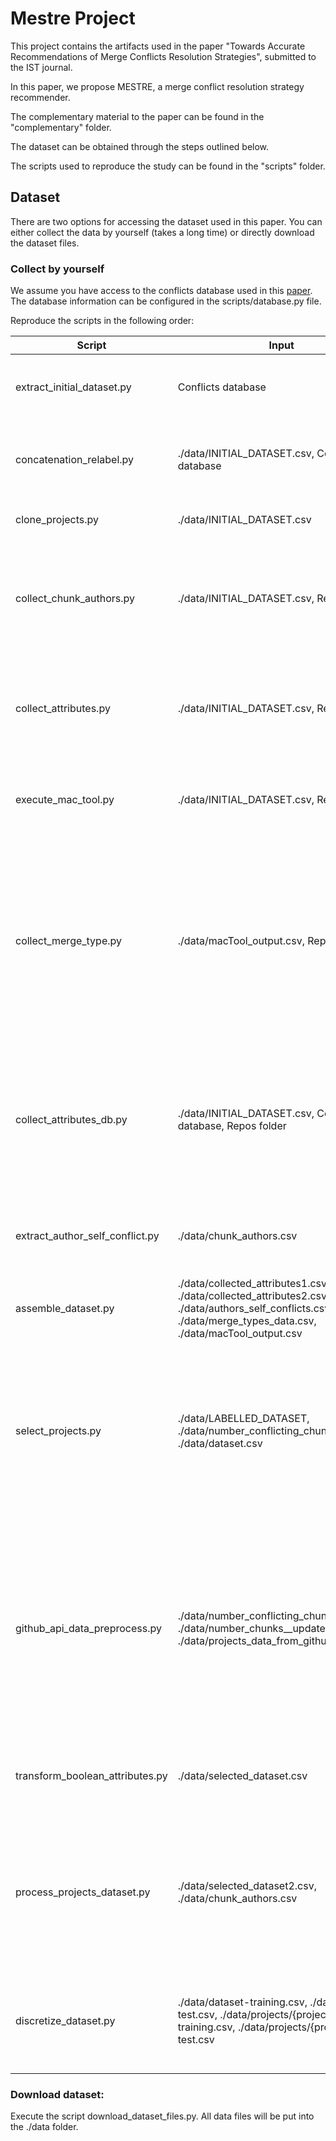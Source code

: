 # Mestre Project

This project contains the artifacts used in the paper "Towards Accurate Recommendations of Merge Conflicts Resolution Strategies", submitted to the IST journal.

In this paper, we propose MESTRE, a merge conflict resolution strategy recommender. 

The complementary material to the paper can be found in the "complementary" folder.

The dataset can be obtained through the steps outlined below.

The scripts used to reproduce the study can be found in the "scripts" folder.

## Dataset

There are two options for accessing the dataset used in this paper. You can either collect the data by yourself (takes a long time) or directly download the dataset files.

### Collect by yourself

We assume you have access to the conflicts database used in this [paper](https://ieeexplore.ieee.org/abstract/document/8468085). The database information can be configured in the scripts/database.py file.

Reproduce the scripts in the following order:

<table>
  <thead>
    <tr>
      <th>Script</th>
      <th>Input</th>
      <th>Output</th>
      <th>Description</th>
    </tr>
  </thead>
  <tbody>
    <tr>
      <td>extract_initial_dataset.py</td>
      <td>Conflicts database</td>
      <td>./data/INITIAL_DATASET.csv</td>
      <td>Extracts a csv with conflicting chunks and some descriptive attributes.</td>
    </tr>
    <tr>
      <td>concatenation_relabel.py</td>
      <td>./data/INITIAL_DATASET.csv, Conflicts database</td>
      <td>./data/LABELLED_DATASET.csv</td>
      <td>Relabels the developerdecision from each chunk that used the Concatenation strategy.</td>
    </tr>
    <tr>
      <td>clone_projects.py</td>
      <td>./data/INITIAL_DATASET.csv</td>
      <td>Repos folder</td>
      <td>Clones all projects into the ./repos folder.</td>
    </tr>
    <tr>
      <td>collect_chunk_authors.py</td>
      <td>./data/INITIAL_DATASET.csv, Repos folder</td>
      <td>./data/chunk_authors.csv</td>
      <td>Extracts a csv with information about all authors that contributed to a conflicting chunk. Detailed information can be found in this <a href="https://github.com/gems-uff/conflict-resolution-mining/tree/main/scripts#collect_chunk_authorspy">link</a>.</td>
    </tr>
    <tr>
      <td>collect_attributes.py</td>
      <td>./data/INITIAL_DATASET.csv, Repos folder</td>
      <td>./data/collected_attributes1.csv</td>
      <td>Extracts a csv with collected attributes from the conflicting chunks. Extracted attributes are described in this <a href="https://github.com/gems-uff/conflict-resolution-mining/tree/main/scripts#collect_attributespy">link</a>.</td>
    </tr>
    <tr>
      <td>execute_mac_tool.py</td>
      <td>./data/INITIAL_DATASET.csv, Repos folder</td>
      <td>Two csv files for each analyed repo, ./data/macTool_output.csv</td>
      <td>Executes a modified version of the macTool to extract merge attributes. More info in this <a href="https://github.com/gems-uff/conflict-resolution-mining/tree/main/scripts#execute_mac_toolpy">link</a>.</td>
    </tr>
    <tr>
      <td>collect_merge_type.py</td>
      <td>./data/macTool_output.csv, Repos folder</td>
      <td>./data/merge_types_data.csv</td>
      <td>Extracts the merge commit message for each chunk merge commit, the merge branch message indicator, and the boolean attribute regarding the existence of multiple developers on each branch of the merge. More info in this <a href="https://github.com/gems-uff/conflict-resolution-mining/tree/main/scripts#collect_merge_typepy">link</a>.</td>
    </tr>
    <tr>
      <td>collect_attributes_db.py</td>
      <td>./data/INITIAL_DATASET.csv, Conflicts database, Repos folder</td>
      <td>./data/collected_attributes2.csv</td>
      <td>Extracts a csv with collected attributes from the conflicting chunks that can be calculated from the data in the database. Extracted attributes are described in this <a href="https://github.com/gems-uff/conflict-resolution-mining/tree/main/scripts#collect_attributes_dbpy">link</a>.</td>
    </tr>
    <tr>
      <td>extract_author_self_conflict.py</td>
      <td>./data/chunk_authors.csv</td>
      <td>./data/authors_self_conflicts.csv</td>
      <td>Extracts a csv with the calculated self_conflict_perc metric for each conflicting chunk.</td>
    </tr>
    <tr>
      <td>assemble_dataset.py</td>
      <td>./data/collected_attributes1.csv, ./data/collected_attributes2.csv, ./data/authors_self_conflicts.csv, ./data/merge_types_data.csv, ./data/macTool_output.csv</td>
      <td>./data/dataset.csv</td>
      <td>Combines all collected data from the previous scripts into a single csv.</td>
    </tr>
    <tr>
      <td>select_projects.py</td>
      <td>./data/LABELLED_DATASET, ./data/number_conflicting_chunks.csv, ./data/dataset.csv</td>
      <td>./data/selected_dataset.csv, ./data/SELECTED_LABELLED_DATASET.csv, ./data/projects_intersection.csv</td>
      <td>Extracts only the conflicting chunks that satisfy the criteria contained in the script (currently chunks from projects that have at least 1,000 conflicting chunks, and that are not implicit forks from other selected projects).</td>
    </tr>
    <tr>
      <td>github_api_data_preprocess.py</td>
      <td>./data/number_conflicting_chunks.csv, ./data/number_chunks__updated_repos.csv, ./data/projects_data_from_github_api.csv</td>
      <td>./data/api_data.csv</td>
      <td>This script joins the data about projects (collected from GitHub API) with the data of the number of chunks per project (extracted from Ghiotto's database) and the data of the new owner/names of the projects, as well the projects not found by the API.</td>
    </tr>
    <tr>
      <td>transform_boolean_attributes.py</td>
      <td>./data/selected_dataset.csv</td>
      <td>./data/selected_dataset2.csv</td>
      <td>Transforms the language construct column in each conflicting chunk into a boolean attribute.</td>
    </tr>
    <tr>
      <td>process_projects_dataset.py</td>
      <td>./data/selected_dataset2.csv, ./data/chunk_authors.csv</td>
      <td>Two csv files (training/test) for each analyzed selected repository put into .data/projects, .data/dataset-training.csv, .data/dataset-test.csv</td>
      <td>Splits the dataset into training/validation (80%) and test (20%) parts. Creates the boolean attribute for authors in each selected project. Details can be viewed in this <a href="https://github.com/gems-uff/conflict-resolution-mining/tree/main/scripts#process_projects_datasetpy">link</a></td>
    </tr>
    <tr>
      <td>discretize_dataset.py</td>
      <td>./data/dataset-training.csv, ./data/dataset-test.csv, ./data/projects/{project}-training.csv, ./data/projects/{project}-test.csv </td>
      <td>Two csv files (training/test) for each analyzed selected repository put into .data/projects/discretized_log2 and .data/projects/discretized_log10, .data/dataset-training_log2.csv, .data/dataset-training_log10.csv, .data/dataset-test_log2.csv, .data/dataset-test_log10.csv</td>
      <td>Discretizes categorical attributes from the dataset using log2 and log10 functions.</td>
    </tr>
  </tbody>
</table>


### Download dataset:

Execute the script download_dataset_files.py. All data files will be put into the ./data folder.
